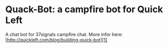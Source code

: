 # Quack-Bot: a campfire bot for Quick Left

A chat bot for 37signals campfire chat. More infor here: [http://quickleft.com/blog/building-quick-bot][1]

[1]: http://quickleft.com/blog/building-quick-bot
